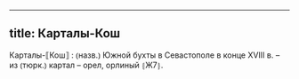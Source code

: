 
---
title: Карталы-Кош
---
Карталы-⟦Кош⟧
: ⦅назв.⦆ Южной бухты в Севастополе в конце XVIII в. – из ⦅тюрк.⦆ картал – орел, орлиный ⦃Ж7⦄.
